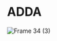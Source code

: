 # ADDA


![Frame 34 (3)](https://github.com/user-attachments/assets/82eead30-5439-4ba8-a291-c5703f929618)
